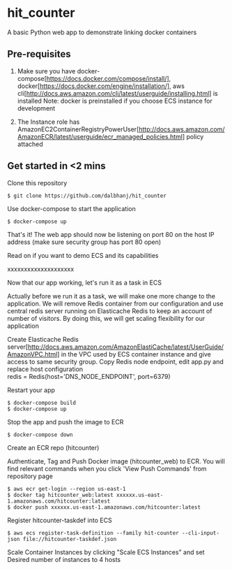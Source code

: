 # hit_counter

A basic Python web app to demonstrate linking docker containers

## Pre-requisites
1) Make sure you have docker-compose[https://docs.docker.com/compose/install/], docker[https://docs.docker.com/engine/installation/], aws cli[http://docs.aws.amazon.com/cli/latest/userguide/installing.html] is installed 
Note: docker is preinstalled if you choose ECS instance for development

2) The Instance role has AmazonEC2ContainerRegistryPowerUser[http://docs.aws.amazon.com/AmazonECR/latest/userguide/ecr_managed_policies.html] policy attached

## Get started in <2 mins

Clone this repository

    $ git clone https://github.com/dalbhanj/hit_counter

Use docker-compose to start the application

    $ docker-compose up

That's it! The web app should now be listening on port 80 on the host IP address (make sure security group has port 80 open)

Read on if you want to demo ECS and its capabilities 

xxxxxxxxxxxxxxxxxxxx

Now that our app working, let's run it as a task in ECS

Actually before we run it as a task, we will make one more change to the application. We will remove Redis container from our configuration and use central redis server running on Elasticache Redis to keep an account of number of visitors. By doing this, we will get scaling flexibility for our application

Create Elasticache Redis server[http://docs.aws.amazon.com/AmazonElastiCache/latest/UserGuide/AmazonVPC.html] in the VPC used by ECS container instance and give access to same security group. Copy Redis node endpoint, edit app.py and replace host configuration  
    redis = Redis(host='DNS_NODE_ENDPOINT', port=6379)

Restart your app

    $ docker-compose build
    $ docker-compose up

Stop the app and push the image to ECR 

    $ docker-compose down

Create an ECR repo (hitcounter)

Authenticate, Tag and Push Docker image (hitcounter_web) to ECR. You will find relevant commands when you click 'View Push Commands' from repository page

    $ aws ecr get-login --region us-east-1
    $ docker tag hitcounter_web:latest xxxxxx.us-east-1.amazonaws.com/hitcounter:latest
    $ docker push xxxxxx.us-east-1.amazonaws.com/hitcounter:latest

Register hitcounter-taskdef into ECS

    $ aws ecs register-task-definition --family hit-counter --cli-input-json file://hitcounter-taskdef.json 

Scale Container Instances by clicking "Scale ECS Instances" and set Desired number of instances to 4 hosts









